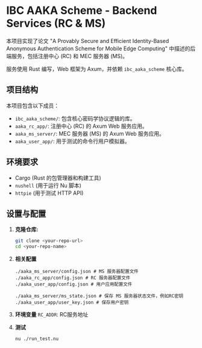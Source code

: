 # IBC AAKA Scheme - Backend Services (RC & MS)

本项目实现了论文 "A Provably Secure and Efficient Identity-Based Anonymous Authentication Scheme for Mobile Edge Computing" 中描述的后端服务，包括注册中心 (RC) 和 MEC 服务器 (MS)。

服务使用 Rust 编写，Web 框架为 Axum，并依赖 `ibc_aaka_scheme` 核心库。

## 项目结构

本项目包含以下成员：

-   `ibc_aaka_scheme/`: 包含核心密码学协议逻辑的库。
-   `aaka_rc_app/`: 注册中心 (RC) 的 Axum Web 服务应用。
-   `aaka_ms_server/`: MEC 服务器 (MS) 的 Axum Web 服务应用。
-   `aaka_user_app/`: 用于测试的命令行用户模拟器。

## 环境要求

-   Cargo (Rust 的包管理器和构建工具)
-   `nushell` (用于运行 Nu 脚本)
-   `httpie` (用于测试 HTTP API)

## 设置与配置

1.  **克隆仓库:**
    ```bash
    git clone <your-repo-url>
    cd <your-repo-name>
    ```

2. **相关配置**
    ```
    ./aaka_ms_server/config.json # MS 服务器配置文件
    ./aaka_rc_app/config.json # RC 服务器配置文件
    ./aaka_user_app/config.json # 用户应用配置文件

    ./aaka_ms_server/ms_state.json # 保存 MS 服务器状态文件，例如RC密钥
    ./aaka_user_app/user_key.json # 保存用户密钥

    ```

3. **环境变量**
`RC_ADDR`: RC服务地址


4. **测试**
    ```
    nu ./run_test.nu
    ```
